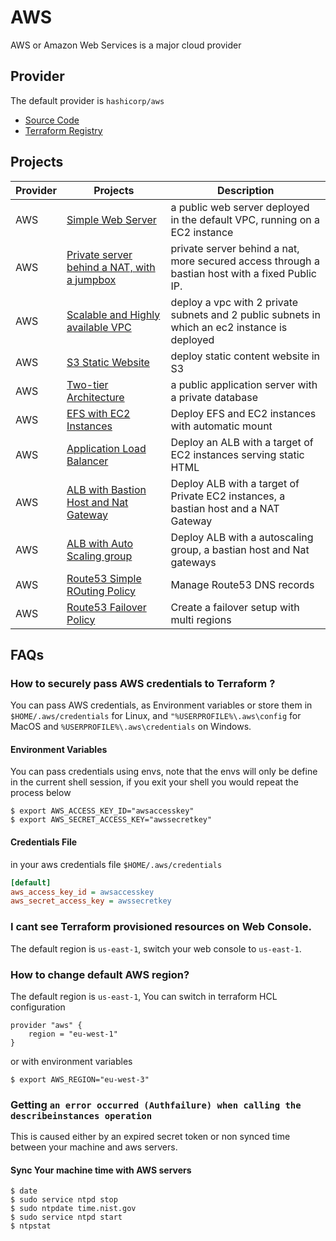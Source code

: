 # AWS

AWS or Amazon Web Services is a major cloud provider

## Provider

The default provider is `hashicorp/aws`

-   [Source Code](https://github.com/hashicorp/terraform-provider-aws)
-   [Terraform Registry](https://registry.terraform.io/providers/hashicorp/aws/latest)

## Projects

| Provider | Projects                                                                                | Description                                                                                     |
| -------- | --------------------------------------------------------------------------------------- | ----------------------------------------------------------------------------------------------- |
| AWS      | [Simple Web Server](./1-web-server/)                                                    | a public web server deployed in the default VPC, running on a EC2 instance                      |
| AWS      | [Private server behind a NAT, with a jumpbox](./2-nated-web-server/)                    | private server behind a nat, more secured access through a bastian host with a fixed Public IP. |
| AWS      | [Scalable and Highly available VPC](./3-scalable-vpc/)                                  | deploy a vpc with 2 private subnets and 2 public subnets in which an ec2 instance is deployed   |
| AWS      | [S3 Static Website](./4-s3-web-site/)                                                   | deploy static content website in S3                                                             |
| AWS      | [Two-tier Architecture](./5-two-tier-arch/)                                             | a public application server with a private database                                             |
| AWS      | [EFS with EC2 Instances](./6-ec2-with-efs/)                                             | Deploy EFS and EC2 instances with automatic mount                                               |
| AWS      | [Application Load Balancer](./7-application-load-balancer/)                             | Deploy an ALB with a target of EC2 instances serving static HTML                                |
| AWS      | [ALB with Bastion Host and Nat Gateway](./8-application-load-balacer-with-bastion-nat/) | Deploy ALB with a target of Private EC2 instances, a bastian host and a NAT Gateway             |
| AWS      | [ALB with Auto Scaling group](./9-application-load-balancer-with-autoscaling-group/)    | Deploy ALB with a autoscaling group, a bastian host and Nat gateways                            |
| AWS      | [Route53 Simple ROuting Policy](./10-route-53-simple-routing/)                          | Manage Route53 DNS records                                                                      |
| AWS      | [Route53 Failover Policy](./11-route-53-failover-multi-region/)                         | Create a failover setup with multi regions                                                      |

## FAQs

### How to securely pass AWS credentials to Terraform ?

You can pass AWS credentials, as Environment variables or store them in `$HOME/.aws/credentials` for Linux, and `"%USERPROFILE%\.aws\config` for MacOS and `%USERPROFILE%\.aws\credentials` on Windows.

#### Environment Variables

You can pass credentials using envs, note that the envs will only be define in the current shell session, if you exit your shell you would repeat the process below

```shell
$ export AWS_ACCESS_KEY_ID="awsaccesskey"
$ export AWS_SECRET_ACCESS_KEY="awssecretkey"
```

#### Credentials File

in your aws credentials file `$HOME/.aws/credentials`

```ini
[default]
aws_access_key_id = awsaccesskey
aws_secret_access_key = awssecretkey
```

### I cant see Terraform provisioned resources on Web Console.

The default region is `us-east-1`, switch your web console to `us-east-1`.

### How to change default AWS region?

The default region is `us-east-1`, You can switch in terraform HCL configuration

```hcl
provider "aws" {
    region = "eu-west-1"
}
```

or with environment variables

```shell
$ export AWS_REGION="eu-west-3"
```

### Getting `an error occurred (Authfailure) when calling the describeinstances operation`

This is caused either by an expired secret token or non synced time between your machine and aws servers.

#### Sync Your machine time with AWS servers

```shell
$ date
$ sudo service ntpd stop
$ sudo ntpdate time.nist.gov
$ sudo service ntpd start
$ ntpstat
```
